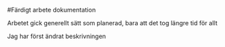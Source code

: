 #Färdigt arbete dokumentation

Arbetet gick generellt sätt som planerad, bara att det tog längre tid för allt

Jag har först ändrat beskrivningen 


